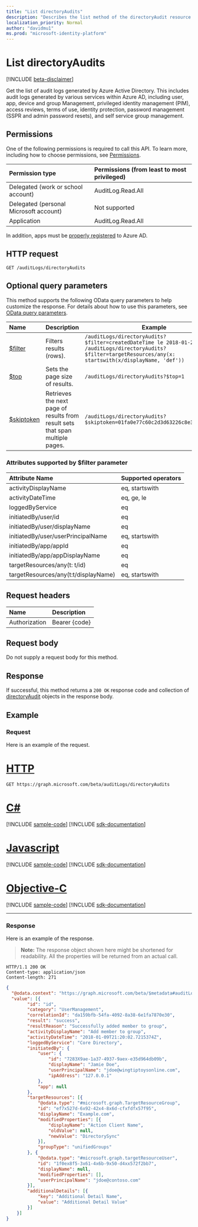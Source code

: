 ```yaml
---
title: "List directoryAudits"
description: "Describes the list method of the directoryAudit resource (entity) from the Microsoft Graph API (beta version)."
localization_priority: Normal
author: "davidmu1"
ms.prod: "microsoft-identity-platform"
---
```


# List directoryAudits

[!INCLUDE [beta-disclaimer](../../includes/beta-disclaimer.md)]

Get the list of audit logs generated by Azure Active Directory. This includes audit logs generated by various services within Azure AD, including user, app, device and group Management, privileged identity management (PIM), access reviews, terms of use, identity protection, password management (SSPR and admin password resets), and self service group management.

## Permissions

One of the following permissions is required to call this API. To learn more, including how to choose permissions, see [Permissions](/graph/permissions-reference).

|Permission type      | Permissions (from least to most privileged)              |
|:--------------------|:---------------------------------------------------------|
|Delegated (work or school account) | AuditLog.Read.All |
|Delegated (personal Microsoft account) | Not supported   |
|Application | AuditLog.Read.All | 

In addition, apps must be [properly registered](https://docs.microsoft.com/azure/active-directory/active-directory-reporting-api-prerequisites-azure-portal) to Azure AD.

## HTTP request

<!-- { "blockType": "ignored" } -->
```http
GET /auditLogs/directoryAudits
```

## Optional query parameters

This method supports the following OData query parameters to help customize the response. For details about how to use this parameters, see [OData query parameters](/graph/query_parameters).

|Name     |Description                            |Example|
|:--------------------|----------------|------------------------------------------------------------------------|
|[$filter](/graph/query-parameters#filter-parameter)|Filters results (rows). |`/auditLogs/directoryAudits?$filter=createdDateTime le 2018-01-24`<br>`/auditLogs/directoryAudits?$filter=targetResources/any(x: startswith(x/displayName, 'def'))` |
|[$top](/graph/query-parameters#top-parameter)|Sets the page size of results.|`/auditLogs/directoryAudits?$top=1`|
|[$skiptoken](/graph/query-parameters#skiptoken-parameter)|Retrieves the next page of results from result sets that span multiple pages.|`/auditLogs/directoryAudits?$skiptoken=01fa0e77c60c2d3d63226c8e3294c860__1`|

### Attributes supported by $filter parameter

|Attribute Name |Supported operators|
|:----------------|:------|
|activityDisplayName| eq, startswith|
|activityDateTime| eq, ge, le|
|loggedByService|eq|
|initiatedBy/user/id|eq|
|initiatedBy/user/displayName| eq|
|initiatedBy/user/userPrincipalName| eq, startswith|
|initiatedBy/app/appId| eq|
|initiatedBy/app/appDisplayName| eq|
|targetResources/any(t: t/id)| eq|
|targetResources/any(t:t/displayName)| eq, startswith|

## Request headers

| Name      |Description|
|:----------|:----------|
| Authorization  | Bearer {code}|

## Request body

Do not supply a request body for this method.

## Response

If successful, this method returns a `200 OK` response code and collection of [directoryAudit](../resources/directoryaudit.md) objects in the response body.

## Example

### Request

Here is an example of the request.

# [HTTP](#tab/http)
<!-- {
  "blockType": "request",
  "name": "get_directoryaudits"
}-->

```http
GET https://graph.microsoft.com/beta/auditLogs/directoryAudits
```
# [C#](#tab/csharp)
[!INCLUDE [sample-code](../includes/snippets/csharp/get-directoryaudits-csharp-snippets.md)]
[!INCLUDE [sdk-documentation](../includes/snippets/snippets-sdk-documentation-link.md)]

# [Javascript](#tab/javascript)
[!INCLUDE [sample-code](../includes/snippets/javascript/get-directoryaudits-javascript-snippets.md)]
[!INCLUDE [sdk-documentation](../includes/snippets/snippets-sdk-documentation-link.md)]

# [Objective-C](#tab/objc)
[!INCLUDE [sample-code](../includes/snippets/objc/get-directoryaudits-objc-snippets.md)]
[!INCLUDE [sdk-documentation](../includes/snippets/snippets-sdk-documentation-link.md)]

---


### Response

Here is an example of the response. 

>**Note:** The response object shown here might be shortened for readability. All the properties will be returned from an actual call.
<!-- {
  "blockType": "response",
  "truncated": true,
  "@odata.type": "microsoft.graph.directoryAudit",
  "isCollection": true
} -->

```http
HTTP/1.1 200 OK
Content-type: application/json
Content-length: 271
```
```json
{
  "@odata.context": "https://graph.microsoft.com/beta/$metadata#auditLogs/directoryAudits",
  "value": [{
		"id": "id",
		"category": "UserManagement",
		"correlationId": "da159bfb-54fa-4092-8a38-6e1fa7870e30",
		"result": "success",
		"resultReason": "Successfully added member to group",
		"activityDisplayName": "Add member to group",
		"activityDateTime": "2018-01-09T21:20:02.7215374Z",
		"loggedByService": "Core Directory",
		"initiatedBy": {
			"user": {
				"id": "7283X9ae-1a37-4937-9aex-e35d964db09b",
				"displayName": "Jamie Doe",
				"userPrincipalName": "jdoe@wingtiptoysonline.com",
				"ipAddress": "127.0.0.1"
			},
			"app": null
		},
		"targetResources": [{
			"@odata.type": "#microsoft.graph.TargetResourceGroup",
			"id": "ef7x527d-6x92-42x4-8x6d-cfxfdfx57f95",
			"displayName": "Example.com",
			"modifiedProperties": [{
				"displayName": "Action Client Name",
				"oldValue": null,
				"newValue": "DirectorySync"
			}],
			"groupType": "unifiedGroups"
		}, {
			"@odata.type": "#microsoft.graph.targetResourceUser",
			"id": "1f0ex8f5-3x61-4x6b-9x50-d4xx572f2bb7",
			"displayName": null,
			"modifiedProperties": [],
			"userPrincipalName": "jdoe@contoso.com"
		}],
		"additionalDetails": [{
			"key": "Additional Detail Name",
			"value": "Additional Detail Value"
		}]
	}]
}
```

<!-- uuid: 8fcb5dbc-d5aa-4681-8e31-b001d5168d79
2015-10-25 14:57:30 UTC -->
<!-- {
  "type": "#page.annotation",
  "description": "List directoryAudits",
  "keywords": "",
  "section": "documentation",
  "tocPath": "",
  "suppressions": [
  ]
}-->
